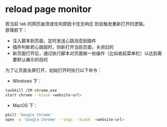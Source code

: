 # reload page monitor
若当前 tab 的网页崩溃或任何原因卡住无响应 则会触发重新打开的逻辑。  
原理若下：  

- 注入脚本到页面，定时发送心跳消息到插件
- 插件判断若心跳超时，则新打开当前页面，关闭旧的
- 新页面打开后，通过执行脚本对页面做一些操作（比如收起菜单栏）以达到需要默认展示的目的 

为了让页面全屏打开，初始打开时执行以下命令：

- Windows 下：
```bash
taskkill /IM chrome.exe
start chrome --kiosk <website-url>
```
- MacOS 下：
```bash
pkill 'Google Chrome'
open -a 'Google Chrome' --args --kiosk  <website-url>
```
